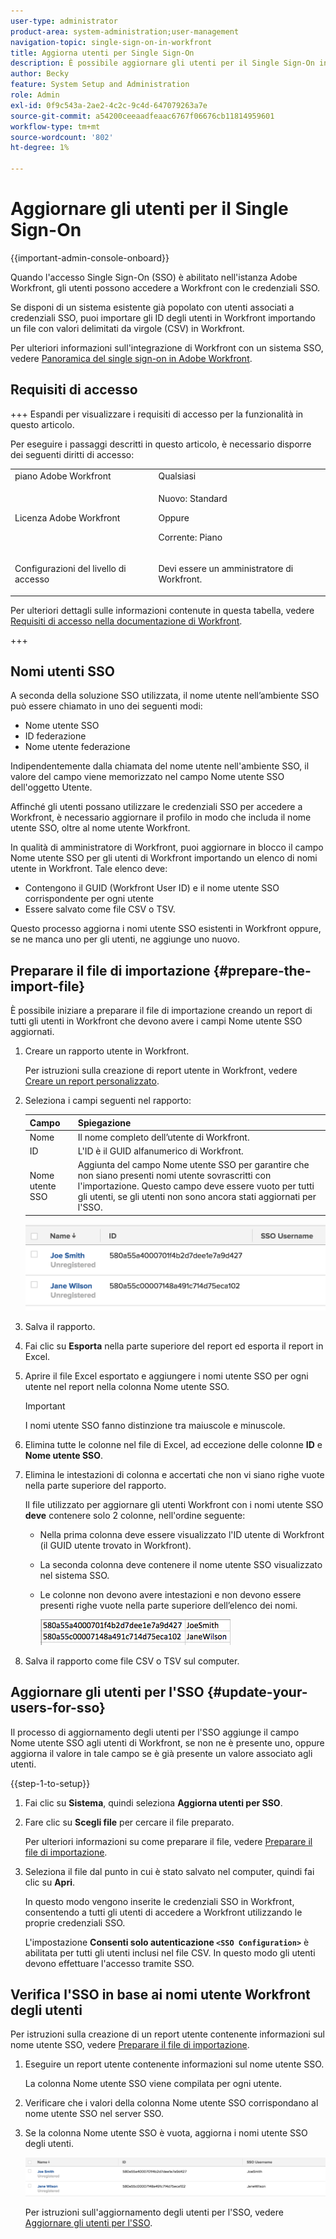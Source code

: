 ```yaml
---
user-type: administrator
product-area: system-administration;user-management
navigation-topic: single-sign-on-in-workfront
title: Aggiorna utenti per Single Sign-On
description: È possibile aggiornare gli utenti per il Single Sign-On in Workfront.
author: Becky
feature: System Setup and Administration
role: Admin
exl-id: 0f9c543a-2ae2-4c2c-9c4d-647079263a7e
source-git-commit: a54200ceeaadfeaac6767f06676cb11814959601
workflow-type: tm+mt
source-wordcount: '802'
ht-degree: 1%

---
```


# Aggiornare gli utenti per il Single Sign-On

<!-- Audited: 1/2024 -->

{{important-admin-console-onboard}}

Quando l&#39;accesso Single Sign-On (SSO) è abilitato nell&#39;istanza Adobe Workfront, gli utenti possono accedere a Workfront con le credenziali SSO.

Se disponi di un sistema esistente già popolato con utenti associati a credenziali SSO, puoi importare gli ID degli utenti in Workfront importando un file con valori delimitati da virgole (CSV) in Workfront.

Per ulteriori informazioni sull&#39;integrazione di Workfront con un sistema SSO, vedere [Panoramica del single sign-on in Adobe Workfront](../../../administration-and-setup/add-users/single-sign-on/sso-in-workfront.md).


## Requisiti di accesso

+++ Espandi per visualizzare i requisiti di accesso per la funzionalità in questo articolo.

Per eseguire i passaggi descritti in questo articolo, è necessario disporre dei seguenti diritti di accesso:

<table style="table-layout:auto"> 
 <col> 
 <col> 
 <tbody> 
  <tr> 
   <td role="rowheader">piano Adobe Workfront</td> 
   <td>Qualsiasi</td> 
  </tr> 
  <tr> 
   <td role="rowheader">Licenza Adobe Workfront</td> 
   <td><p>Nuovo: Standard</p><p>Oppure</p><p>Corrente: Piano</p></td> 
  </tr> 
  <tr> 
   <td role="rowheader">Configurazioni del livello di accesso</td> 
   <td> <p>Devi essere un amministratore di Workfront.</p>  </td> 
  </tr> 
 </tbody> 
</table>

Per ulteriori dettagli sulle informazioni contenute in questa tabella, vedere [Requisiti di accesso nella documentazione di Workfront](/help/quicksilver/administration-and-setup/add-users/access-levels-and-object-permissions/access-level-requirements-in-documentation.md).

+++

## Nomi utenti SSO

A seconda della soluzione SSO utilizzata, il nome utente nell’ambiente SSO può essere chiamato in uno dei seguenti modi:

* Nome utente SSO
* ID federazione
* Nome utente federazione

Indipendentemente dalla chiamata del nome utente nell&#39;ambiente SSO, il valore del campo viene memorizzato nel campo Nome utente SSO dell&#39;oggetto Utente.

Affinché gli utenti possano utilizzare le credenziali SSO per accedere a Workfront, è necessario aggiornare il profilo in modo che includa il nome utente SSO, oltre al nome utente Workfront.

In qualità di amministratore di Workfront, puoi aggiornare in blocco il campo Nome utente SSO per gli utenti di Workfront importando un elenco di nomi utente in Workfront. Tale elenco deve:

* Contengono il GUID (Workfront User ID) e il nome utente SSO corrispondente per ogni utente
* Essere salvato come file CSV o TSV.

Questo processo aggiorna i nomi utente SSO esistenti in Workfront oppure, se ne manca uno per gli utenti, ne aggiunge uno nuovo.

## Preparare il file di importazione {#prepare-the-import-file}

È possibile iniziare a preparare il file di importazione creando un report di tutti gli utenti in Workfront che devono avere i campi Nome utente SSO aggiornati.

1. Creare un rapporto utente in Workfront.

   Per istruzioni sulla creazione di report utente in Workfront, vedere [Creare un report personalizzato](../../../reports-and-dashboards/reports/creating-and-managing-reports/create-custom-report.md).

1. Seleziona i campi seguenti nel rapporto:

   | Campo | Spiegazione |
   |---|---|
   | Nome | Il nome completo dell’utente di Workfront. |
   | ID | L&#39;ID è il GUID alfanumerico di Workfront. |
   | Nome utente SSO | Aggiunta del campo Nome utente SSO per garantire che non siano presenti nomi utente sovrascritti con l&#39;importazione. Questo campo deve essere vuoto per tutti gli utenti, se gli utenti non sono ancora stati aggiornati per l&#39;SSO. |

   ![](assets/users-with-sso-username-and-no-sso-access-only-field.png)

1. Salva il rapporto.
1. Fai clic su **Esporta** nella parte superiore del report ed esporta il report in Excel.
1. Aprire il file Excel esportato e aggiungere i nomi utente SSO per ogni utente nel report nella colonna Nome utente SSO.

   >[!IMPORTANT]
   >
   >I nomi utente SSO fanno distinzione tra maiuscole e minuscole.

1. Elimina tutte le colonne nel file di Excel, ad eccezione delle colonne **ID** e **Nome utente SSO**.

1. Elimina le intestazioni di colonna e accertati che non vi siano righe vuote nella parte superiore del rapporto.

   Il file utilizzato per aggiornare gli utenti Workfront con i nomi utente SSO **deve** contenere solo 2 colonne, nell&#39;ordine seguente:

   * Nella prima colonna deve essere visualizzato l&#39;ID utente di Workfront (il GUID utente trovato in Workfront).
   * La seconda colonna deve contenere il nome utente SSO visualizzato nel sistema SSO.
   * Le colonne non devono avere intestazioni e non devono essere presenti righe vuote nella parte superiore dell’elenco dei nomi.

     ![](assets/update-users-for-sso-csv-file-for-import.png)

1. Salva il rapporto come file CSV o TSV sul computer.

## Aggiornare gli utenti per l&#39;SSO {#update-your-users-for-sso}

Il processo di aggiornamento degli utenti per l&#39;SSO aggiunge il campo Nome utente SSO agli utenti di Workfront, se non ne è presente uno, oppure aggiorna il valore in tale campo se è già presente un valore associato agli utenti.

{{step-1-to-setup}}

1. Fai clic su **Sistema**, quindi seleziona **Aggiorna utenti per SSO**.

1. Fare clic su **Scegli file** per cercare il file preparato.

   Per ulteriori informazioni su come preparare il file, vedere [Preparare il file di importazione](#prepare-the-import-file).

1. Seleziona il file dal punto in cui è stato salvato nel computer, quindi fai clic su **Apri**.

   In questo modo vengono inserite le credenziali SSO in Workfront, consentendo a tutti gli utenti di accedere a Workfront utilizzando le proprie credenziali SSO.

   L&#39;impostazione **Consenti solo autenticazione `<SSO Configuration>`** è abilitata per tutti gli utenti inclusi nel file CSV. In questo modo gli utenti devono effettuare l&#39;accesso tramite SSO.

## Verifica l&#39;SSO in base ai nomi utente Workfront degli utenti

Per istruzioni sulla creazione di un report utente contenente informazioni sul nome utente SSO, vedere [Preparare il file di importazione](#prepare-the-import-file).

1. Eseguire un report utente contenente informazioni sul nome utente SSO.

   La colonna Nome utente SSO viene compilata per ogni utente.

1. Verificare che i valori della colonna Nome utente SSO corrispondano al nome utente SSO nel server SSO.
1. Se la colonna Nome utente SSO è vuota, aggiorna i nomi utente SSO degli utenti.

   ![](assets/users-with-sso-field-updated.png)

   Per istruzioni sull&#39;aggiornamento degli utenti per l&#39;SSO, vedere [Aggiornare gli utenti per l&#39;SSO](#update-your-users-for-sso).
